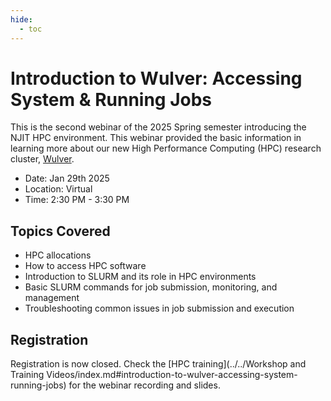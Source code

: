 ```yaml
---
hide:
  - toc
---
```


# Introduction to Wulver: Accessing System & Running Jobs

This is the second webinar of the 2025 Spring semester introducing the NJIT HPC environment. This webinar provided the basic information in learning more about our new High Performance Computing (HPC) research cluster, [Wulver](wulver.md).

- Date: Jan 29th 2025
- Location: Virtual
- Time: 2:30 PM - 3:30 PM

## Topics Covered

* HPC allocations
* How to access HPC software
* Introduction to SLURM and its role in HPC environments
* Basic SLURM commands for job submission, monitoring, and management
* Troubleshooting common issues in job submission and execution

## Registration

Registration is now closed. Check the [HPC training](../../Workshop and Training Videos/index.md#introduction-to-wulver-accessing-system-running-jobs) for the webinar recording and slides.
